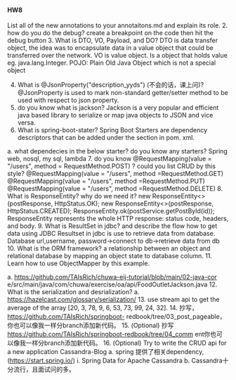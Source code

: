 #### HW8

List all of the new annotations to your annotaitons.md and explain its role.
2.  how do you do the debug?
    create a breakpoint on the code then hit the debug button
3.  What is DTO, VO, Payload, and DO?
    DTO is data transfer object, the idea was to encapsulate data in a value object that could be transferred over the network.
    VO is value object. Is a object that holds value eg. java.lang.Integer.
    POJO: Plain Old Java Object which is not a special object

4.  What is @JsonProperty("description_yyds") (不会的话，课上问)?
    @JsonProperty is used to mark non-standard getter/setter method to be used with respect to json property.
5.  do you know what is jackson?
    Jackson is a very popular and efficient java based library to serialize or map java objects to JSON and vice versa.
6.  What is spring-boot-stater?
    Spring Boot Starters are dependency descriptors that can be added under the <dependencies> section in pom. xml.

a. what dependecies in the below starter? do you know any starters?
Spring web, nosql, my sql, lambda
7. do you know  @RequestMapping(value = "/users", method = RequestMethod.POST) ? could you list CRUD by this style?
   @RequestMapping(value = "/users", method =RequestMethod.GET)
   @RequestMapping(value = "/users", method =RequestMethod.PUT)
   @RequestMapping(value = "/users", method =RequestMethod.DELETE)
8.  What is ResponseEntity? why do we need it?
    new ResponseEntity<>(postResponse, HttpStatus.OK);
    new ResponseEntity<>(postResponse,
    HttpStatus.CREATED);
    ResponseEntity.ok(postService.getPostById(id));
    ResponseEntity represents the whole HTTP response: status code, headers, and body.
9.  What is ResultSet in jdbc? and describe the flow how to get data using JDBC
    Resultset in jdbc is use to retrieve data from database.
    Database url,username, password->connect to db->retrieve data from db
10. What is the ORM framework?
    a relationship between an object and relational database by mapping an object state to database column.
11. Learn how to use ObjectMapper by this example.

a. https://github.com/TAIsRich/chuwa-eij-tutorial/blob/main/02-java-cor
e/src/main/java/com/chuwa/exercise/oa/api/FoodOutletJackson.java
12. What is the serialization and desrialization?
    a. https://hazelcast.com/glossary/serialization/
13. use stream api to get the average of the array [20, 3, 78, 9, 6, 53, 73, 99, 24, 32].
14. 抄写，https://github.com/TAIsRich/springboot-
    redbook/tree/03_post_pageable，你也可以像我一样分branch添加新代码。
15. (Optional) 抄写 https://github.com/TAIsRich/springboot-redbook/tree/04_comm
    ent你也可以像我一样分branch添加新代码。
16. (Optional) Try to write the CRUD api for a new application Cassandra-Blog
    a. spring 提供了相关dependency,(https://start.spring.io/)
    i.  Spring Data for Apache Cassandra
    b. Cassandra十分流行，且面试问的多。

